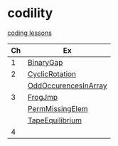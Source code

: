 # codility
[coding lessons](https://app.codility.com/programmers/)

| Ch | Ex |
|---------|----------|
|1|[BinaryGap](https://app.codility.com/demo/results/training6J46KE-KW6/)|
|2|[CyclicRotation](https://app.codility.com/demo/results/trainingHUP8ZK-WAC/)|
||[OddOccurencesInArray](https://app.codility.com/demo/results/trainingJ8E55V-JGU/)|
|3|[FrogJmp](https://app.codility.com/demo/results/trainingEZXMNT-JHB/)
||[PermMissingElem](https://app.codility.com/demo/results/trainingCGS6KH-R8P/)
||[TapeEquilibrium](https://app.codility.com/demo/results/trainingJNGDBF-RNQ/)|
|4||


